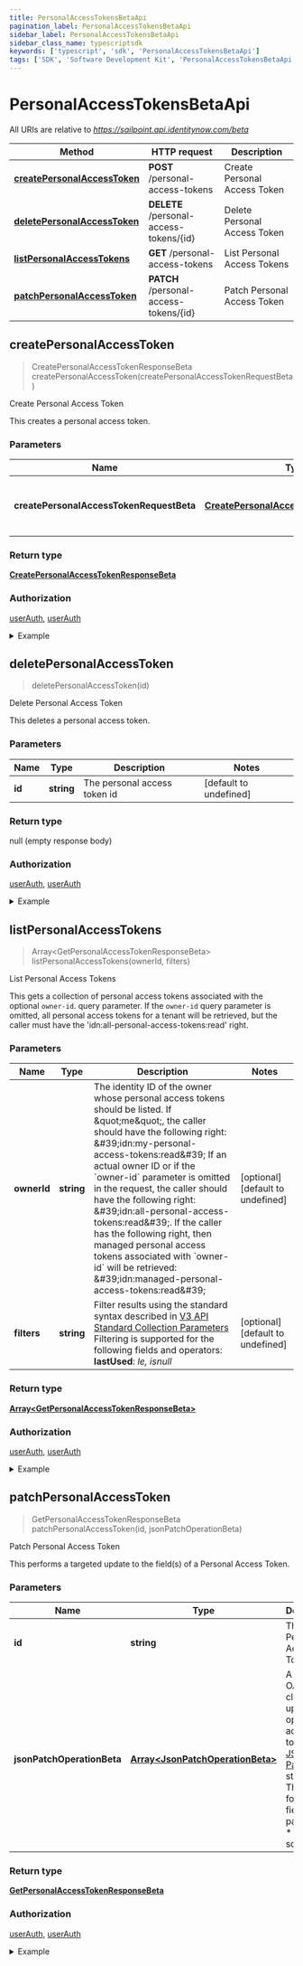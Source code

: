 ```yaml
---
title: PersonalAccessTokensBetaApi
pagination_label: PersonalAccessTokensBetaApi
sidebar_label: PersonalAccessTokensBetaApi
sidebar_class_name: typescriptsdk
keywords: ['typescript', 'sdk', 'PersonalAccessTokensBetaApi'] 
tags: ['SDK', 'Software Development Kit', 'PersonalAccessTokensBetaApi']
---
```


# PersonalAccessTokensBetaApi

All URIs are relative to *https://sailpoint.api.identitynow.com/beta*

Method | HTTP request | Description
------------- | ------------- | -------------
[**createPersonalAccessToken**](PersonalAccessTokensBetaApi.md#createPersonalAccessToken) | **POST** /personal-access-tokens | Create Personal Access Token
[**deletePersonalAccessToken**](PersonalAccessTokensBetaApi.md#deletePersonalAccessToken) | **DELETE** /personal-access-tokens/{id} | Delete Personal Access Token
[**listPersonalAccessTokens**](PersonalAccessTokensBetaApi.md#listPersonalAccessTokens) | **GET** /personal-access-tokens | List Personal Access Tokens
[**patchPersonalAccessToken**](PersonalAccessTokensBetaApi.md#patchPersonalAccessToken) | **PATCH** /personal-access-tokens/{id} | Patch Personal Access Token



## createPersonalAccessToken

> CreatePersonalAccessTokenResponseBeta createPersonalAccessToken(createPersonalAccessTokenRequestBeta)

Create Personal Access Token

This creates a personal access token.

### Parameters


Name | Type | Description  | Notes
------------- | ------------- | ------------- | -------------
 **createPersonalAccessTokenRequestBeta** | [**CreatePersonalAccessTokenRequestBeta**](../Models/CreatePersonalAccessTokenRequestBeta.md)| Name and scope of personal access token. | 

### Return type

[**CreatePersonalAccessTokenResponseBeta**](../Models/CreatePersonalAccessTokenResponseBeta.md)

### Authorization

[userAuth](https://developer.sailpoint.com/docs/api/v3/identity-security-cloud-v-3-api#authentication), [userAuth](https://developer.sailpoint.com/docs/api/v3/identity-security-cloud-v-3-api#authentication)

<details>
<summary>Example</summary>

```javascript
import { Configuration, PersonalAccessTokensBetaApi, CreatePersonalAccessTokenRequestBeta } from "sailpoint-api-client";
const apiConfig = new Configuration();
const personalAccessTokensBetaApi = new PersonalAccessTokensBetaApi(apiConfig);
const createPersonalAccessTokenRequestBeta : CreatePersonalAccessTokenRequestBeta = ; // Name and scope of personal access token.
const val = await personalAccessTokensBetaApi.createPersonalAccessToken(createPersonalAccessTokenRequestBeta);
console.log('API called successfully. Returned data: ' + val.data);
```
</details>


## deletePersonalAccessToken

> deletePersonalAccessToken(id)

Delete Personal Access Token

This deletes a personal access token.

### Parameters


Name | Type | Description  | Notes
------------- | ------------- | ------------- | -------------
 **id** | **string**| The personal access token id | [default to undefined]

### Return type

null (empty response body)

### Authorization

[userAuth](https://developer.sailpoint.com/docs/api/v3/identity-security-cloud-v-3-api#authentication), [userAuth](https://developer.sailpoint.com/docs/api/v3/identity-security-cloud-v-3-api#authentication)

<details>
<summary>Example</summary>

```javascript
import { Configuration, PersonalAccessTokensBetaApi } from "sailpoint-api-client";
const apiConfig = new Configuration();
const personalAccessTokensBetaApi = new PersonalAccessTokensBetaApi(apiConfig);
const id : string = "ef38f94347e94562b5bb8424a56397d8"; // The personal access token id
const val = await personalAccessTokensBetaApi.deletePersonalAccessToken(id);
console.log('API called successfully.');
```
</details>


## listPersonalAccessTokens

> Array&lt;GetPersonalAccessTokenResponseBeta&gt; listPersonalAccessTokens(ownerId, filters)

List Personal Access Tokens

This gets a collection of personal access tokens associated with the optional `owner-id`.  query parameter. If the `owner-id` query parameter is omitted, all personal access tokens  for a tenant will be retrieved, but the caller must have the \'idn:all-personal-access-tokens:read\' right.

### Parameters


Name | Type | Description  | Notes
------------- | ------------- | ------------- | -------------
 **ownerId** | **string**| The identity ID of the owner whose personal access tokens should be listed.  If \&quot;me\&quot;, the caller should have the following right: \&#39;idn:my-personal-access-tokens:read\&#39; If an actual owner ID or if the &#x60;owner-id&#x60; parameter is omitted in the request,  the caller should have the following right: \&#39;idn:all-personal-access-tokens:read\&#39;.  If the caller has the following right, then managed personal access tokens associated with &#x60;owner-id&#x60; will be retrieved: \&#39;idn:managed-personal-access-tokens:read\&#39; | [optional] [default to undefined]
 **filters** | **string**| Filter results using the standard syntax described in [V3 API Standard Collection Parameters](https://developer.sailpoint.com/idn/api/standard-collection-parameters#filtering-results)  Filtering is supported for the following fields and operators:  **lastUsed**: *le, isnull* | [optional] [default to undefined]

### Return type

[**Array&lt;GetPersonalAccessTokenResponseBeta&gt;**](../Models/GetPersonalAccessTokenResponseBeta.md)

### Authorization

[userAuth](https://developer.sailpoint.com/docs/api/v3/identity-security-cloud-v-3-api#authentication), [userAuth](https://developer.sailpoint.com/docs/api/v3/identity-security-cloud-v-3-api#authentication)

<details>
<summary>Example</summary>

```javascript
import { Configuration, PersonalAccessTokensBetaApi } from "sailpoint-api-client";
const apiConfig = new Configuration();
const personalAccessTokensBetaApi = new PersonalAccessTokensBetaApi(apiConfig);
const ownerId = "2c9180867b50d088017b554662fb281e", // string | The identity ID of the owner whose personal access tokens should be listed.  If \"me\", the caller should have the following right: \'idn:my-personal-access-tokens:read\' If an actual owner ID or if the `owner-id` parameter is omitted in the request,  the caller should have the following right: \'idn:all-personal-access-tokens:read\'.  If the caller has the following right, then managed personal access tokens associated with `owner-id` will be retrieved: \'idn:managed-personal-access-tokens:read\'
  filters = "lastUsed le 2023-02-05T10:59:27.214Z"; // string | Filter results using the standard syntax described in [V3 API Standard Collection Parameters](https://developer.sailpoint.com/idn/api/standard-collection-parameters#filtering-results)  Filtering is supported for the following fields and operators:  **lastUsed**: *le, isnull*
const val = await personalAccessTokensBetaApi.listPersonalAccessTokens(ownerId, filters);
console.log('API called successfully. Returned data: ' + val.data);
```
</details>


## patchPersonalAccessToken

> GetPersonalAccessTokenResponseBeta patchPersonalAccessToken(id, jsonPatchOperationBeta)

Patch Personal Access Token

This performs a targeted update to the field(s) of a Personal Access Token.

### Parameters


Name | Type | Description  | Notes
------------- | ------------- | ------------- | -------------
 **id** | **string**| The Personal Access Token id | [default to undefined]
 **jsonPatchOperationBeta** | [**Array&lt;JsonPatchOperationBeta&gt;**](../Models/JsonPatchOperationBeta.md)| A list of OAuth client update operations according to the [JSON Patch](https://tools.ietf.org/html/rfc6902) standard.  The following fields are patchable: * name * scope  | 

### Return type

[**GetPersonalAccessTokenResponseBeta**](../Models/GetPersonalAccessTokenResponseBeta.md)

### Authorization

[userAuth](https://developer.sailpoint.com/docs/api/v3/identity-security-cloud-v-3-api#authentication), [userAuth](https://developer.sailpoint.com/docs/api/v3/identity-security-cloud-v-3-api#authentication)

<details>
<summary>Example</summary>

```javascript
import { Configuration, PersonalAccessTokensBetaApi, JsonPatchOperationBeta } from "sailpoint-api-client";
const apiConfig = new Configuration();
const personalAccessTokensBetaApi = new PersonalAccessTokensBetaApi(apiConfig);
const id : string = "ef38f94347e94562b5bb8424a56397d8"; // The Personal Access Token id
const jsonPatchOperationBeta : Array<JsonPatchOperationBeta> = [{op=replace, path=/name, value=New name}, {op=replace, path=/scope, value=[sp:scopes:all]}]; // A list of OAuth client update operations according to the [JSON Patch](https://tools.ietf.org/html/rfc6902) standard.  The following fields are patchable: * name * scope 
const val = await personalAccessTokensBetaApi.patchPersonalAccessToken(id, jsonPatchOperationBeta);
console.log('API called successfully. Returned data: ' + val.data);
```
</details>

